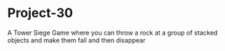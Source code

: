 # Project-30
A Tower Siege Game where you can throw a rock at a group of stacked objects and make them fall and then disappear
